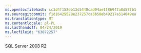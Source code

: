 ```yaml
---
ms.openlocfilehash: cc3d4f152eb13d5440cad94ae1f86947a8d57fb1
ms.sourcegitcommit: f1d16425528e237257ca3b58eb49217a514849ea
ms.translationtype: MT
ms.contentlocale: pl-PL
ms.lasthandoff: 04/24/2019
ms.locfileid: "63872257"
---
```

SQL Server 2008 R2